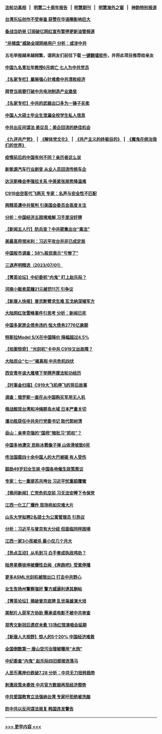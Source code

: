 #### [法轮功真相](https://github.com/gfw-breaker/truth/blob/master/README.md?t=0) &nbsp;&nbsp;|&nbsp;&nbsp; [明慧二十周年报告](https://github.com/gfw-breaker/mh-reports/blob/master/README.md?t=0) &nbsp;&nbsp;|&nbsp;&nbsp;[明慧期刊](https://github.com/gfw-breaker/mh-qikan) &nbsp;&nbsp;|&nbsp;&nbsp; [明慧海外之窗](https://github.com/gfw-breaker/mh-news/blob/master/README.md?t=0) &nbsp;&nbsp;|&nbsp;&nbsp; [神韵特别报道](https://github.com/gfw-breaker/mh-news/blob/master/shenyun.md?t=0)
#### [台湾乐坛创作不受审查 获赞在华语圈影响巨大](../pages/nsc413/n14026965.md?t=07030943) 
#### [备战当奶爸 订阅破亿网红宣布暂停更新油管频道](../pages/nsc413/n14026932.md?t=07030943) 
#### [“杀猪盘”威胁全球网络用户 分析：或涉中共](../pages/nsc413/n14026940.md?t=07030943) 
#### 五毛举报越来越频繁，请网友们前往下载 [一键翻墙软件](https://github.com/gfw-breaker/ssr-accounts)，并将此项目推荐给亲友
#### [中国九名青壮年教授6月病亡 七人为中共党员](../pages/nsc413/n14026966.md?t=07030943) 
#### [【名家专栏】屡施强心针难救中共溃败经济](../pages/nsc413/n14026783.md?t=07030943) 
#### [拜登当局要打破中共电池制造产业堡垒](../pages/nsc413/n14026042.md?t=07030943) 
#### [【名家专栏】中共的武器出口多为一锤子买卖](../pages/nsc413/n14022364.md?t=07030943) 
#### [中国人大硕士毕业生泄漏全校学生私人信息](../pages/nsc413/n14026749.md?t=07030943) 
#### [中共出反间谍法 美议员：美企回流的绝佳机会](../pages/nsc413/n14026794.md?t=07030943) 
#### [《九评共产党》](https://github.com/begood0513/9ping.md/blob/master/README.md) &nbsp;|&nbsp; [《解体党文化》](../../../../jtdwh.md/blob/master/README.md)  &nbsp;|&nbsp; [《共产主义的终极目的》](../../../../gczydzjmd.md/blob/master/README.md) &nbsp;|&nbsp; [《魔鬼在统治我们的世界》](../../../../mgztzwmdsj.md/blob/master/README.md) 
#### [疫情前后的中国有何不同？亲历者这么说](../pages/nsc413/n14026694.md?t=07030943) 
#### [新能源汽车行业剧变 从业人员回流传统车企](../pages/nsc413/n14026592.md?t=07030943) 
#### [达沃斯峰会李强拉关系 中美紧张局势降温难](../pages/nsc413/n14026577.md?t=07030943) 
#### [C919由空客代飞两天 专家：名声与安全性不匹配](../pages/nsc413/n14026541.md?t=07030943) 
#### [两精英遭中共冤判 引美国会委员会高度关注](../pages/nsc413/n14026429.md?t=07030943) 
#### [分析：中国经济五困境难解 习手里没好牌](../pages/nsc413/n14026281.md?t=07030943) 
#### [【新闻五人行】防兵变？中共密集出台“毒法”](../pages/nsc413/n14026427.md?t=07030943) 
#### [美最高将领米利：习近平攻台并非已成定局](../pages/nsc413/n14026362.md?t=07030943) 
#### [中国股市调查：58%股民表示“亏惨了”](../pages/nsc413/n14026488.md?t=07030943) 
#### [三退声明精选（2023/07/01）](../pages/nsc413/n14026517.md?t=07030943) 
#### [【菁英论坛】中纪委抓“内鬼” 盯上赵乐际？](../pages/nsc413/n14026480.md?t=07030943) 
#### [河南小贩卖菜赚21元被罚11万 引争议](../pages/nsc413/n14026477.md?t=07030943) 
#### [【新唐人快报】普京断臂求生难 瓦戈纳深植军方](../pages/nsc413/n14026462.md?t=07030943) 
#### [大陆网红张雪峰事件引思考 分析：新闻已死](../pages/nsc413/n14026236.md?t=07030943) 
#### [中国多家房企债务违约 恒大债务2776亿逾期](../pages/nsc413/n14026465.md?t=07030943) 
#### [特斯拉Model S/X在中国降价 降幅超过4.5%](../pages/nsc413/n14026453.md?t=07030943) 
#### [【拍案惊奇】“光刻机”卡中共 C919又出故障？](../pages/nsc413/n14026333.md?t=07030943) 
#### [大陆民众“七一”揭真相 中共危机四伏](../pages/nsc413/n14026249.md?t=07030943) 
#### [西安青年谈大雁塔下举牌声援法轮功经历](../pages/nsc413/n14026417.md?t=07030943) 
#### [【时事金扫描】C919大飞机停飞的背后故事](../pages/nsc413/n14026421.md?t=07030943) 
#### [调查：俄罗斯一直在从中国购买军用无人机](../pages/nsc413/n14026441.md?t=07030943) 
#### [俄战舰现台湾和冲绳群岛水域 日本严重关切](../pages/nsc413/n14026365.md?t=07030943) 
#### [潘功胜获任中共央行党委书记 取代郭树清](../pages/nsc413/n14026373.md?t=07030943) 
#### [岳山：亲李克强的“国师”暗批习“抓权”？](../pages/nsc413/n14026064.md?t=07030943) 
#### [中国多地遭灾 民称冰雹像子弹 山体滑坡致6死](../pages/nsc413/n14026279.md?t=07030943) 
#### [传法国载四十余中国人的大巴被砸 有人受伤](../pages/nsc413/n14026253.md?t=07030943) 
#### [鼓励49岁妇女生娃 中国各地催生政策惹议](../pages/nsc413/n14026235.md?t=07030943) 
#### [专家：七一重提苏共垮台 习近平忧重蹈覆辙](../pages/nsc413/n14026188.md?t=07030943) 
#### [【晚间新闻】亡党危机空前 习无法安睡下令保党](../pages/nsc413/n14026224.md?t=07030943) 
#### [江西一化工厂爆炸 现场宛如灾难大片](../pages/nsc413/n14026179.md?t=07030943) 
#### [山东大学拟聘2名硕士为公寓管理员 引热议](../pages/nsc413/n14026174.md?t=07030943) 
#### [分析：习近平与普京有大分歧 但面临同样困境](../pages/nsc413/n14025926.md?t=07030943) 
#### [江西一家3小孩被杀 最小仅几个月大](../pages/nsc413/n14026130.md?t=07030943) 
#### [【热点互动】从毛到习 白手套成执政鸡肋？](../pages/nsc413/n14025978.md?t=07030943) 
#### [陆男星蔡徐坤被爆性丑闻 《奔跑吧》受累停播](../pages/nsc413/n14025960.md?t=07030943) 
#### [更多ASML光刻机被限出口 打击中共野心](../pages/nsc413/n14025979.md?t=07030943) 
#### [女生吿扬州警察强奸 警方威逼利诱其删帖](../pages/nsc413/n14025991.md?t=07030943) 
#### [【菁英论坛】捅破普京底牌 乱世枭雄演大戏](../pages/nsc413/n14025962.md?t=07030943) 
#### [美制片人获军方协助 需承诺电影不被中共审查](../pages/nsc413/n14025928.md?t=07030943) 
#### [郑秀文新冠后遗症未愈 13场红馆演唱会延期](../pages/nsc413/n14025897.md?t=07030943) 
#### [【新唐人大视野】惊人的5个20% 中国经济难救](../pages/nsc413/n14025955.md?t=07030943) 
#### [全国倒数第一 唐山空污治理被曝用“水炮”](../pages/nsc413/n14025947.md?t=07030943) 
#### [中纪委查“内鬼” 赵乐际四旧部接连落马](../pages/nsc413/n14025916.md?t=07030943) 
#### [人民币离岸价跌破7.28 分析：中共无力扭转趋势](../pages/nsc413/n14025851.md?t=07030943) 
#### [刺激政策未奏效 中共官方数据再现经济颓势](../pages/nsc413/n14025915.md?t=07030943) 
#### [中共爱国教育立法强纳台湾 专家吁拒绝被洗脑](../pages/nsc413/n14023603.md?t=07030943) 
#### [防中共以反间谍法报复 韩国连发警告](../pages/nsc413/n14025901.md?t=07030943) 

----
#### [ >>> 更早内容 <<< ](../indexes/nsc413-earlier.md)
